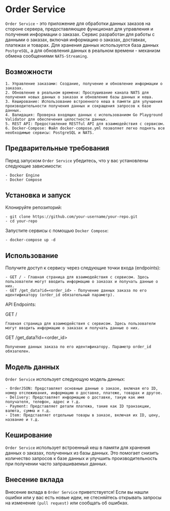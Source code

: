 # Order Service

`Order Service` - это приложение для обработки данных заказов на стороне сервера, предоставляющее функционал для управления и получения информации о заказах. Сервис разработан для работы с данными о заказах, включая информацию о заказах, доставках, платежах и товарах. Для хранения данных используется база данных `PostgreSQL`, а для обновления данных в реальном времени - механизм обмена сообщениями `NATS-Streaming`.

## Возможности

    1. Управление заказами: Создание, получение и обновление информации о заказах.
    2. Обновление в реальном времени: Прослушивание канала NATS для получения новых данных о заказах и обновление базы данных и кеша.
    3. Кеширование: Использование встроенного кеша в памяти для улучшения производительности получения данных и сокращения запросов к базе данных.
    4. Валидация: Проверка входящих данных с использованием Go Playground Validator для обеспечения целостности данных.
    5. REST API: Предоставление RESTful API для взаимодействия с сервисом.
    6. Docker-Compose: Файл docker-compose.yml позволяет легко поднять все необходимые сервисы: PostgreSQL и NATS.

## Предварительные требования

Перед запуском `Order Service` убедитесь, что у вас установлены следующие зависимости:

    - Docker Engine
    - Docker Compose

## Установка и запуск

Клонируйте репозиторий:


    - git clone https://github.com/your-username/your-repo.git
    - cd your-repo

Запустите сервисы с помощью `Docker Compose`:

    - docker-compose up -d

## Использование

Получите доступ к сервису через следующие точки входа (endpoints):

    - GET / - Главная страница для взаимодействия с сервисом. Здесь пользователи могут вводить информацию о заказах и получать данные о них.
    - GET /get_data?id=<order_id> - Получение данных заказа по его идентификатору (order_id обязательный параметр).

API Endpoints:

GET /

    Главная страница для взаимодействия с сервисом. Здесь пользователи могут вводить информацию о заказах и получать данные о них.

GET /get_data?id=<order_id>

    Получение данных заказа по его идентификатору. Параметр order_id обязателен.

## Модель данных

`Order Service` использует следующую модель данных:

    - OrderJSON: Представляет основные данные о заказе, включая его ID, номер отслеживания, информацию о доставке, платеже, товарах и другое.
    - Delivery: Представляет информацию о доставке, такую как имя получателя, телефон, адрес и т.д.
    - Payment: Представляет детали платежа, такие как ID транзакции, валюта, сумма и т.д.
    - Item: Представляет отдельные товары в заказе, включая их ID, цену, название и т.д.

## Кеширование

`Order Service` использует встроенный кеш в памяти для хранения данных о заказах, полученных из базы данных. Это помогает снизить количество запросов к базе данных и улучшить производительность при получении часто запрашиваемых данных.

## Внесение вклада

Внесение вклада в `Order Service` приветствуется! Если вы нашли ошибки или у вас есть новые идеи, не стесняйтесь открывать запросы на изменение `(pull request)` или сообщать об ошибках.